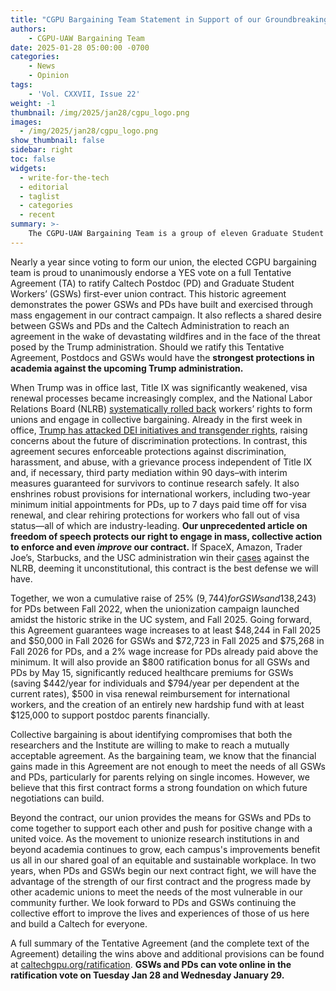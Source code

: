 ```yaml
---
title: "CGPU Bargaining Team Statement in Support of our Groundbreaking Tentative Agreement"
authors: 
    - CGPU-UAW Bargaining Team
date: 2025-01-28 05:00:00 -0700
categories:
    - News
    - Opinion
tags:
    - 'Vol. CXXVII, Issue 22'
weight: -1
thumbnail: /img/2025/jan28/cgpu_logo.png
images:
  - /img/2025/jan28/cgpu_logo.png
show_thumbnail: false
sidebar: right
toc: false
widgets:
  - write-for-the-tech
  - editorial
  - taglist
  - categories
  - recent
summary: >-
    The CGPU-UAW Bargaining Team is a group of eleven Graduate Student Workers and five Postdocs democratically elected to represent their peers in collective bargaining with the Caltech administration.
---
```


Nearly a year since voting to form our union, the elected CGPU bargaining team is proud to unanimously endorse a YES vote on a full Tentative Agreement (TA) to ratify Caltech Postdoc (PD) and Graduate Student Workers’ (GSWs) first-ever union contract. This historic agreement demonstrates the power GSWs and PDs have built and exercised through mass engagement in our contract campaign. It also reflects a shared desire between GSWs and PDs and the Caltech Administration to reach an agreement in the wake of devastating wildfires and in the face of the threat posed by the Trump administration. Should we ratify this Tentative Agreement, Postdocs and GSWs would have the **strongest protections in academia against the upcoming Trump administration.**

When Trump was in office last, Title IX was significantly weakened, visa renewal processes became increasingly complex, and the National Labor Relations Board (NLRB) [systematically rolled back](https://www.epi.org/publication/unprecedented-the-trump-nlrbs-attack-on-workers-rights/) workers’ rights to form unions and engage in collective bargaining. Already in the first week in office, [Trump has attacked DEI initiatives and transgender rights](https://www.nytimes.com/2025/01/25/us/politics/trump-immigration-climate-dei-policies.html), raising concerns about the future of discrimination protections. In contrast, this agreement secures enforceable protections against discrimination, harassment, and abuse, with a grievance process independent of Title IX and, if necessary, third party mediation within 90 days–with interim measures guaranteed for survivors to continue research safely. It also enshrines robust provisions for international workers, including two-year minimum initial appointments for PDs, up to 7 days paid time off for visa renewal, and clear rehiring protections for workers who fall out of visa status—all of which are industry-leading. **Our unprecedented article on freedom of speech protects our right to engage in mass, collective action to enforce and even *improve* our contract.** If SpaceX, Amazon, Trader Joe’s, Starbucks, and the USC administration win their [cases](https://www.epi.org/blog/whats-behind-the-corporate-effort-to-kneecap-the-national-labor-relations-board-spacex-amazon-trader-joes-and-starbucks-are-trying-to-have-the-nlrb-declared-unconstitutional/) against the NLRB, deeming it unconstitutional, this contract is the best defense we will have.

Together, we won a cumulative raise of 25% ($9,744) for GSWs and 13% ($8,243) for PDs between Fall 2022, when the unionization campaign launched amidst the historic strike in the UC system, and Fall 2025. Going forward, this Agreement guarantees wage increases to at least $48,244 in Fall 2025 and $50,000 in Fall 2026 for GSWs and $72,723 in Fall 2025 and $75,268 in Fall 2026 for PDs, and a 2% wage increase for PDs already paid above the minimum. It will also provide an $800 ratification bonus for all GSWs and PDs by May 15, significantly reduced healthcare premiums for GSWs (saving $442/year for individuals and $794/year per dependent at the current rates), $500 in visa renewal reimbursement for international workers, and the creation of an entirely new hardship fund with at least $125,000 to support postdoc parents financially.

Collective bargaining is about identifying compromises that both the researchers and the Institute are willing to make to reach a mutually acceptable agreement. As the bargaining team, we know that the financial gains made in this Agreement are not enough to meet the needs of all GSWs and PDs, particularly for parents relying on single incomes. However, we believe that this first contract forms a strong foundation on which future negotiations can build. 

Beyond the contract, our union provides the means for GSWs and PDs to come together to support each other and push for positive change with a united voice. As the movement to unionize research institutions in and beyond academia continues to grow, each campus's improvements benefit us all in our shared goal of an equitable and sustainable workplace. In two years, when PDs and GSWs begin our next contract fight, we will have the advantage of the strength of our first contract and the progress made by other academic unions to meet the needs of the most vulnerable in our community further. We look forward to PDs and GSWs continuing the collective effort to improve the lives and experiences of those of us here and build a Caltech for everyone.

A full summary of the Tentative Agreement (and the complete text of the Agreement) detailing the wins above and additional provisions can be found at [caltechgpu.org/ratification](https://caltechgpu.org/ratification/). **GSWs and PDs can vote online in the ratification vote on Tuesday Jan 28 and Wednesday January 29.**   
